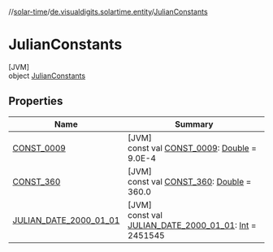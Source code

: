 //[solar-time](../../../index.md)/[de.visualdigits.solartime.entity](../index.md)/[JulianConstants](index.md)

# JulianConstants

[JVM]\
object [JulianConstants](index.md)

## Properties

| Name | Summary |
|---|---|
| [CONST_0009](-c-o-n-s-t_0009.md) | [JVM]<br>const val [CONST_0009](-c-o-n-s-t_0009.md): [Double](https://kotlinlang.org/api/latest/jvm/stdlib/kotlin/-double/index.html) = 9.0E-4 |
| [CONST_360](-c-o-n-s-t_360.md) | [JVM]<br>const val [CONST_360](-c-o-n-s-t_360.md): [Double](https://kotlinlang.org/api/latest/jvm/stdlib/kotlin/-double/index.html) = 360.0 |
| [JULIAN_DATE_2000_01_01](-j-u-l-i-a-n_-d-a-t-e_2000_01_01.md) | [JVM]<br>const val [JULIAN_DATE_2000_01_01](-j-u-l-i-a-n_-d-a-t-e_2000_01_01.md): [Int](https://kotlinlang.org/api/latest/jvm/stdlib/kotlin/-int/index.html) = 2451545 |
